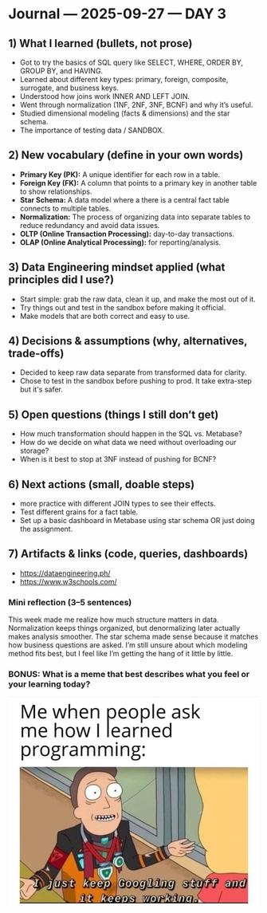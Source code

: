# Journal — 2025-09-27 — DAY 3

## 1) What I learned (bullets, not prose)
- Got to try the basics of SQL query like SELECT, WHERE, ORDER BY, GROUP BY, and HAVING.
- Learned about different key types: primary, foreign, composite, surrogate, and business keys.
- Understood how joins work INNER AND LEFT JOIN.
- Went through normalization (1NF, 2NF, 3NF, BCNF) and why it’s useful.
- Studied dimensional modeling (facts & dimensions) and the star schema.
- The importance of testing data / SANDBOX.

## 2) New vocabulary (define in your own words)
- **Primary Key (PK):** A unique identifier for each row in a table.
- **Foreign Key (FK):** A column that points to a primary key in another table to show relationships.
- **Star Schema:** A data model where a there is a central fact table connects to multiple tables.
- **Normalization:** The process of organizing data into separate tables to reduce redundancy and avoid data issues.
- **OLTP (Online Transaction Processing):** day-to-day transactions.
- **OLAP (Online Analytical Processing):** for reporting/analysis.
  

## 3) Data Engineering mindset applied (what principles did I use?)
- Start simple: grab the raw data, clean it up, and make the most out of it.
- Try things out and test in the sandbox before making it official.
- Make models that are both correct and easy to use.

## 4) Decisions & assumptions (why, alternatives, trade-offs)
- Decided to keep raw data separate from transformed data for clarity.
- Chose to test in the sandbox before pushing to prod. It take extra-step but it's safer.

## 5) Open questions (things I still don’t get)
- How much transformation should happen in the SQL vs. Metabase?
- How do we decide on what data we need without overloading our storage?
- When is it best to stop at 3NF instead of pushing for BCNF?


## 6) Next actions (small, doable steps)
- more practice with different JOIN types to see their effects.
- Test different grains for a fact table.
- Set up a basic dashboard in Metabase using star schema OR just doing the assignment.
  

## 7) Artifacts & links (code, queries, dashboards)
- https://dataengineering.ph/
- https://www.w3schools.com/

### Mini reflection (3–5 sentences)
This week made me realize how much structure matters in data. Normalization keeps things organized, but denormalizing later actually makes analysis smoother. The star schema made sense because it matches how business questions are asked. I’m still unsure about which modeling method fits best, but I feel like I’m getting the hang of it little by little.


### BONUS: What is a meme that best describes what you feel or your learning today?

![Alt text](assets/memes.jpg "what is a data engineer?")
